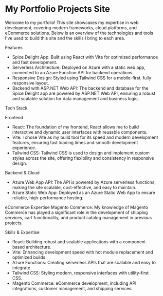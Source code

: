 # My Portfolio Projects Site

Welcome to my portfolio! This site showcases my expertise in web development, covering modern frameworks, cloud platforms, and eCommerce solutions. Below is an overview of the technologies and tools I've used to build this site and the skills I bring to each area.

Features
* Spice Delight App: Built using React with Vite for optimized performance and fast development.
* Serverless Architecture: Deployed on Azure with a static web app, connected to an Azure Function API for backend operations.
* Responsive Design: Styled using Tailwind CSS for a mobile-first, fully responsive layout.
* Backend with ASP.NET Web API: The backend and database for the Spice Delight app are powered by ASP.NET Web API, ensuring a robust and scalable solution for data management and business logic.

Tech Stack

Frontend
* React: The foundation of my frontend, React allows me to build interactive and dynamic user interfaces with reusable components.
* Vite: I chose Vite as my build tool for its speed and modern development features, ensuring fast loading times and smooth development experience.
* Tailwind CSS: Tailwind CSS is used to design and implement custom styles across the site, offering flexibility and consistency in responsive design.

Backend & Cloud
* Azure Web App API: The API is powered by Azure serverless functions, making the site scalable, cost-effective, and easy to maintain.
* Azure Static Web App: Deployed as an Azure Static Web App to ensure reliable, high-performance hosting.

eCommerce Expertise
Magento Commerce: My knowledge of Magento Commerce has played a significant role in the development of shipping services, cart functionality, and product catalog management in previous projects.

Skills & Expertise
* React: Building robust and scalable applications with a component-based architecture.
* Vite: Enhancing development speed with hot module replacement and optimized builds.
* Azure Functions: Creating serverless APIs that are scalable and easy to integrate.
* Tailwind CSS: Styling modern, responsive interfaces with utility-first CSS.
* Magento Commerce: eCommerce development, including API integrations, customer management, and shipping services.
